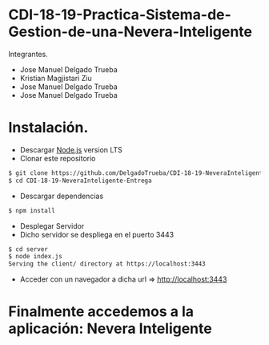 # CDI-18-19-Practica-Sistema-de-Gestion-de-una-Nevera-Inteligente

Integrantes.

  - Jose Manuel Delgado Trueba
  - Kristian Magjistari Ziu
  - Jose Manuel Delgado Trueba
  - Jose Manuel Delgado Trueba

# Instalación.

  - Descargar [Node.js](https://nodejs.org/es/) version LTS
  - Clonar este repositorio
    
```sh
$ git clone https://github.com/DelgadoTrueba/CDI-18-19-NeveraInteligente-Entrega
$ cd CDI-18-19-NeveraInteligente-Entrega
```

  - Descargar dependencias
```sh
$ npm install
```

  - Desplegar Servidor
  - Dicho servidor se despliega en el puerto 3443
```sh
$ cd server
$ node index.js
Serving the client/ directory at https://localhost:3443
```

  - Acceder con un navegador a dicha url  =>  [http://localhost:3443](http://localhost:3443)
  
 # Finalmente accedemos a la aplicación: Nevera Inteligente
